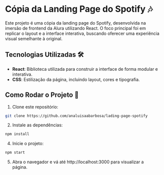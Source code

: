 # Cópia da Landing Page do Spotify 🎶

Este projeto é uma cópia da landing page do Spotify, desenvolvida na imersão de frontend da Alura utilizando React. O foco principal foi em replicar o layout e a interface interativa, buscando oferecer uma experiência visual semelhante à original.

## Tecnologias Utilizadas 🛠 

- **React**: Biblioteca utilizada para construir a interface de forma modular e interativa.
- **CSS**: Estilização da página, incluindo layout, cores e tipografia.

## Como Rodar o Projeto 🚀 

1. Clone este repositório:
  ```bash
  git clone https://github.com/analuisaabarbosa/lading-page-spotify
  ```

2. Instale as dependências:
```bash
npm install 
```

4. Inicie o projeto:
```bash
npm start
```

5. Abra o navegador e vá até http://localhost:3000 para visualizar a página.
